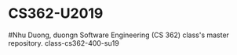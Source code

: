 # CS362-U2019
#Nhu Duong, duongn
Software Engineering (CS 362) class's master repository.
class-cs362-400-su19
